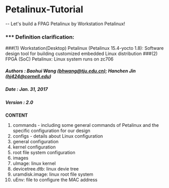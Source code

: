 # Petalinux-Tutorial
-- Let's build a FPAG Petalinux by Workstation Petalinux!
### *** Definition clarification:
###(1) Workstation(Desktop) Petalinux (Petalinux 15.4-yocto 1.8): Software design tool for building customized embedded Linux distribution
###(2) FPGA (SoC) Petalinux: Linux system runs on zc706

##### Authors : Baohui Wang (bhwang@tju.edu.cn); Hanchen Jin (hj424@cornell.edu)
##### Date    : Jan. 31, 2017
##### Version : 2.0

**CONTENT**

1. commands - including some general commands of Petalinux and the specific configuration for our design
2. configs - details about Linux configuration
  1. general configuration 
  2. kernel configuration
  3. root file system configuration   
3. images
  1. uImage: linux kernel 
  2. devicetree.dtb: linux devie tree
  3. uramdisk.image: linux root file system
  4. uEnv: file to configure the MAC address
